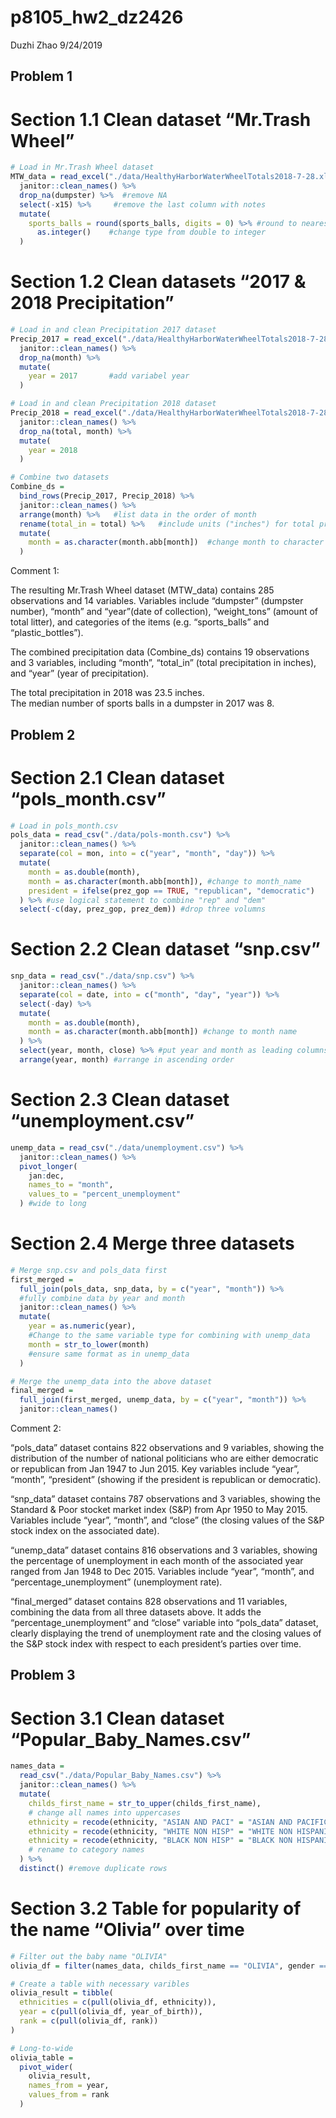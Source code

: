 p8105\_hw2\_dz2426
================
Duzhi Zhao
9/24/2019

## Problem 1

# Section 1.1 Clean dataset “Mr.Trash Wheel”

``` r
# Load in Mr.Trash Wheel dataset
MTW_data = read_excel("./data/HealthyHarborWaterWheelTotals2018-7-28.xlsx", sheet = 1) %>%
  janitor::clean_names() %>% 
  drop_na(dumpster) %>%  #remove NA 
  select(-x15) %>%     #remove the last column with notes
  mutate(
    sports_balls = round(sports_balls, digits = 0) %>% #round to nearest integer
      as.integer()    #change type from double to integer
  )
```

# Section 1.2 Clean datasets “2017 & 2018 Precipitation”

``` r
# Load in and clean Precipitation 2017 dataset
Precip_2017 = read_excel("./data/HealthyHarborWaterWheelTotals2018-7-28.xlsx", sheet = 4, skip = 1) %>% 
  janitor::clean_names() %>% 
  drop_na(month) %>% 
  mutate(
    year = 2017       #add variabel year
  )

# Load in and clean Precipitation 2018 dataset
Precip_2018 = read_excel("./data/HealthyHarborWaterWheelTotals2018-7-28.xlsx", sheet = 3, skip = 1) %>% 
  janitor::clean_names() %>% 
  drop_na(total, month) %>%
  mutate(
    year = 2018         
  )

# Combine two datasets
Combine_ds = 
  bind_rows(Precip_2017, Precip_2018) %>% 
  janitor::clean_names() %>% 
  arrange(month) %>%   #list data in the order of month
  rename(total_in = total) %>%   #include units ("inches") for total precipitation
  mutate(
    month = as.character(month.abb[month])  #change month to character and correspond each number to its abbreviation
  )
```

Comment 1:

The resulting Mr.Trash Wheel dataset (MTW\_data) contains 285
observations and 14 variables. Variables include “dumpster” (dumpster
number), “month” and “year”(date of collection), “weight\_tons” (amount
of total litter), and categories of the items (e.g. “sports\_balls” and
“plastic\_bottles”).

The combined precipitation data (Combine\_ds) contains 19 observations
and 3 variables, including “month”, “total\_in” (total precipitation in
inches), and “year” (year of precipitation).

The total precipitation in 2018 was 23.5 inches. <br /> The median
number of sports balls in a dumpster in 2017 was 8.

## Problem 2

# Section 2.1 Clean dataset “pols\_month.csv”

``` r
# Load in pols_month.csv
pols_data = read_csv("./data/pols-month.csv") %>% 
  janitor::clean_names() %>% 
  separate(col = mon, into = c("year", "month", "day")) %>% 
  mutate(
    month = as.double(month),
    month = as.character(month.abb[month]), #change to month_name
    president = ifelse(prez_gop == TRUE, "republican", "democratic")
  ) %>% #use logical statement to combine "rep" and "dem"
  select(-c(day, prez_gop, prez_dem)) #drop three volumns
```

# Section 2.2 Clean dataset “snp.csv”

``` r
snp_data = read_csv("./data/snp.csv") %>% 
  janitor::clean_names() %>% 
  separate(col = date, into = c("month", "day", "year")) %>% 
  select(-day) %>% 
  mutate(
    month = as.double(month),
    month = as.character(month.abb[month]) #change to month name
  ) %>% 
  select(year, month, close) %>% #put year and month as leading columns
  arrange(year, month) #arrange in ascending order
```

# Section 2.3 Clean dataset “unemployment.csv”

``` r
unemp_data = read_csv("./data/unemployment.csv") %>% 
  janitor::clean_names() %>% 
  pivot_longer(
    jan:dec,
    names_to = "month",
    values_to = "percent_unemployment"
  ) #wide to long
```

# Section 2.4 Merge three datasets

``` r
# Merge snp.csv and pols_data first
first_merged = 
  full_join(pols_data, snp_data, by = c("year", "month")) %>% 
  #fully combine data by year and month
  janitor::clean_names() %>% 
  mutate(
    year = as.numeric(year), 
    #Change to the same variable type for combining with unemp_data
    month = str_to_lower(month)
    #ensure same format as in unemp_data
  )

# Merge the unemp_data into the above dataset 
final_merged = 
  full_join(first_merged, unemp_data, by = c("year", "month")) %>% 
  janitor::clean_names()
```

Comment 2:

“pols\_data” dataset contains 822 observations and 9 variables, showing
the distribution of the number of national politicians who are either
democratic or republican from Jan 1947 to Jun 2015. Key variables
include “year”, “month”, “president” (showing if the president is
republican or democratic).

“snp\_data” dataset contains 787 observations and 3 variables, showing
the Standard & Poor stocket market index (S\&P) from Apr 1950 to May
2015. Variables include “year”, “month”, and “close” (the closing values
of the S\&P stock index on the associated date).

“unemp\_data” dataset contains 816 observations and 3 variables, showing
the percentage of unemployment in each month of the associated year
ranged from Jan 1948 to Dec 2015. Variables include “year”, “month”, and
“percentage\_unemployment” (unemployment rate).

“final\_merged” dataset contains 828 observations and 11 variables,
combining the data from all three datasets above. It adds the
“percentage\_unemployment” and “close” variable into “pols\_data”
dataset, clearly displaying the trend of unemployment rate and the
closing values of the S\&P stock index with respect to each president’s
parties over time.

## Problem 3

# Section 3.1 Clean dataset “Popular\_Baby\_Names.csv”

``` r
names_data = 
  read_csv("./data/Popular_Baby_Names.csv") %>% 
  janitor::clean_names() %>% 
  mutate(
    childs_first_name = str_to_upper(childs_first_name),
    # change all names into uppercases
    ethnicity = recode(ethnicity, "ASIAN AND PACI" = "ASIAN AND PACIFIC ISLANDER"),
    ethnicity = recode(ethnicity, "WHITE NON HISP" = "WHITE NON HISPANIC"),
    ethnicity = recode(ethnicity, "BLACK NON HISP" = "BLACK NON HISPANIC")
    # rename to category names
  ) %>% 
  distinct() #remove duplicate rows
```

# Section 3.2 Table for popularity of the name “Olivia” over time

``` r
# Filter out the baby name "OLIVIA"
olivia_df = filter(names_data, childs_first_name == "OLIVIA", gender == "FEMALE")

# Create a table with necessary varibles
olivia_result = tibble(
  ethnicities = c(pull(olivia_df, ethnicity)),
  year = c(pull(olivia_df, year_of_birth)),
  rank = c(pull(olivia_df, rank))
)

# Long-to-wide
olivia_table = 
  pivot_wider(
    olivia_result,
    names_from = year,
    values_from = rank
  )
```

